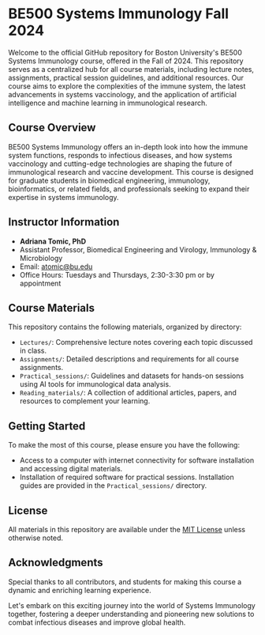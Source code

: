 # BE500 Systems Immunology Fall 2024

Welcome to the official GitHub repository for Boston University's BE500 Systems Immunology course, offered in the Fall of 2024. This repository serves as a centralized hub for all course materials, including lecture notes, assignments, practical session guidelines, and additional resources. Our course aims to explore the complexities of the immune system, the latest advancements in systems vaccinology, and the application of artificial intelligence and machine learning in immunological research.

## Course Overview

BE500 Systems Immunology offers an in-depth look into how the immune system functions, responds to infectious diseases, and how systems vaccinology and cutting-edge technologies are shaping the future of immunological research and vaccine development. This course is designed for graduate students in biomedical engineering, immunology, bioinformatics, or related fields, and professionals seeking to expand their expertise in systems immunology.

## Instructor Information

- **Adriana Tomic, PhD**
- Assistant Professor, Biomedical Engineering and Virology, Immunology & Microbiology
- Email: atomic@bu.edu
- Office Hours: Tuesdays and Thursdays, 2:30-3:30 pm or by appointment

## Course Materials

This repository contains the following materials, organized by directory:

- `Lectures/`: Comprehensive lecture notes covering each topic discussed in class.
- `Assignments/`: Detailed descriptions and requirements for all course assignments.
- `Practical_sessions/`: Guidelines and datasets for hands-on sessions using AI tools for immunological data analysis.
- `Reading_materials/`: A collection of additional articles, papers, and resources to complement your learning.

## Getting Started

To make the most of this course, please ensure you have the following:

- Access to a computer with internet connectivity for software installation and accessing digital materials.
- Installation of required software for practical sessions. Installation guides are provided in the `Practical_sessions/` directory.

## License

All materials in this repository are available under the [MIT License](LICENSE) unless otherwise noted.

## Acknowledgments

Special thanks to all contributors, and students for making this course a dynamic and enriching learning experience.

Let's embark on this exciting journey into the world of Systems Immunology together, fostering a deeper understanding and pioneering new solutions to combat infectious diseases and improve global health.
